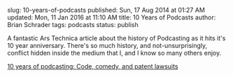 slug: 10-years-of-podcasts
published: Sun, 17 Aug 2014 at 01:27 AM
updated: Mon, 11 Jan 2016 at 11:10 AM
title: 10 Years of Podcasts
author: Brian Schrader
tags: podcasts
status: publish

A fantastic Ars Technica article about the history of Podcasting  as it hits it's 10 year anniversary. There's so much history, and not-unsurprisingly, conflict hidden inside the medium that I, and I know so many others enjoy.

[10 years of podcasting: Code, comedy, and patent lawsuits](http://arstechnica.com/business/2014/08/10-years-of-podcasting-code-comedy-and-patent-lawsuits/)

